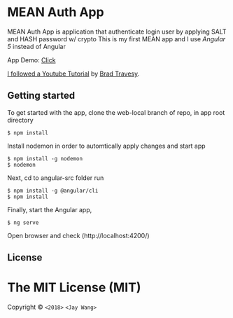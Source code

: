 # MEAN Auth App

MEAN Auth App is application that authenticate login user by applying SALT and HASH  password w/ crypto
This is my first MEAN app and I use *Angular 5* instead of Angular

App Demo: [Click](https://authapp-test.herokuapp.com)

[I followed a Youtube Tutorial](https://www.youtube.com/user/TechGuyWeb)
by [Brad Travesy](https://www.traversymedia.com/).

## Getting started

To get started with the app, clone the web-local branch of repo, in app root directory

```
$ npm install
```

Install nodemon in order to automtically apply changes and start app

```
$ npm install -g nodemon
$ nodemon
```


Next, cd to angular-src folder run

```
$ npm install -g @angular/cli
$ npm install
```

Finally, start the Angular app,

```
$ ng serve
```

Open browser and check (http://localhost:4200/)

## License
The MIT License (MIT)
=====================

Copyright © `<2018>` `<Jay Wang>`
